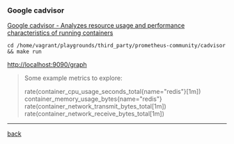 ### Google cadvisor

[Google cadvisor - Analyzes resource usage and performance characteristics of running containers](https://github.com/google/cadvisor)

```shell
cd /home/vagrant/playgrounds/third_party/prometheus-community/cadvisor && make run
```
[http://localhost:9090/graph](http://localhost:9090/graph)

> Some example metrics to explore:
> 
> rate(container_cpu_usage_seconds_total{name="redis"}[1m])
> container_memory_usage_bytes{name="redis"}
> rate(container_network_transmit_bytes_total[1m])
> rate(container_network_receive_bytes_total[1m])

---
[back](../../overview.md)
